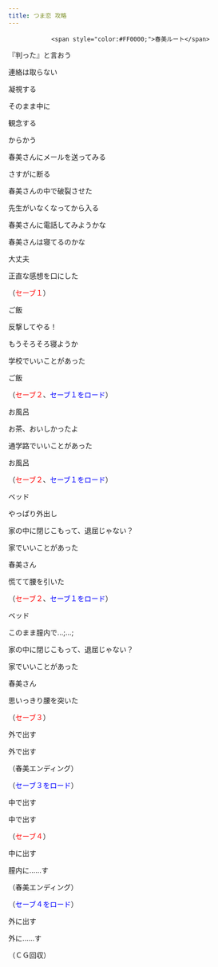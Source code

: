 ```yaml
---
title: つま恋 攻略
---
```


                <span style="color:#FF0000;">春美ルート</span>



『判った』と言おう

連絡は取らない

凝視する

そのまま中に

観念する

からかう

春美さんにメールを送ってみる

さすがに断る

春美さんの中で破裂させた

先生がいなくなってから入る

春美さんに電話してみようかな

春美さんは寝てるのかな

大丈夫

正直な感想を口にした

（<font color="red">セーブ１</font>）

ご飯

反撃してやる！

もうそろそろ寝ようか

学校でいいことがあった

ご飯

（<font color="red">セーブ２</font>、<font color="blue">セーブ１をロード</font>）

お風呂

お茶、おいしかったよ

通学路でいいことがあった

お風呂

（<font color="red">セーブ２</font>、<font color="blue">セーブ１をロード</font>）

ベッド

やっぱり外出し

家の中に閉じこもって、退屈じゃない？

家でいいことがあった

春美さん

慌てて腰を引いた

（<font color="red">セーブ２</font>、<font color="blue">セーブ１をロード</font>）

ベッド

このまま膣内で…;…;

家の中に閉じこもって、退屈じゃない？

家でいいことがあった

春美さん

思いっきり腰を突いた

（<font color="red">セーブ３</font>）

外で出す

外で出す

（春美エンディング）



（<font color="blue">セーブ３をロード</font>）

中で出す

中で出す

（<font color="red">セーブ４</font>）

中に出す

膣内に……す

（春美エンディング）



（<font color="blue">セーブ４をロード</font>）

外に出す

外に……す

（ＣＧ回収）




              
